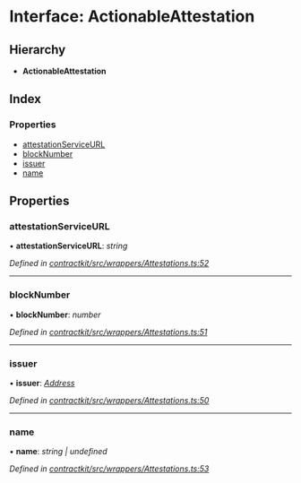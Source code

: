# Interface: ActionableAttestation

## Hierarchy

* **ActionableAttestation**

## Index

### Properties

* [attestationServiceURL](_contractkit_src_wrappers_attestations_.actionableattestation.md#attestationserviceurl)
* [blockNumber](_contractkit_src_wrappers_attestations_.actionableattestation.md#blocknumber)
* [issuer](_contractkit_src_wrappers_attestations_.actionableattestation.md#issuer)
* [name](_contractkit_src_wrappers_attestations_.actionableattestation.md#name)

## Properties

###  attestationServiceURL

• **attestationServiceURL**: *string*

*Defined in [contractkit/src/wrappers/Attestations.ts:52](https://github.com/celo-org/celo-monorepo/blob/master/packages/contractkit/src/wrappers/Attestations.ts#L52)*

___

###  blockNumber

• **blockNumber**: *number*

*Defined in [contractkit/src/wrappers/Attestations.ts:51](https://github.com/celo-org/celo-monorepo/blob/master/packages/contractkit/src/wrappers/Attestations.ts#L51)*

___

###  issuer

• **issuer**: *[Address](../modules/_contractkit_src_base_.md#address)*

*Defined in [contractkit/src/wrappers/Attestations.ts:50](https://github.com/celo-org/celo-monorepo/blob/master/packages/contractkit/src/wrappers/Attestations.ts#L50)*

___

###  name

• **name**: *string | undefined*

*Defined in [contractkit/src/wrappers/Attestations.ts:53](https://github.com/celo-org/celo-monorepo/blob/master/packages/contractkit/src/wrappers/Attestations.ts#L53)*
